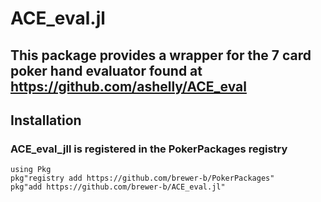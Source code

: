 # ACE_eval.jl
## This package provides a wrapper for the 7 card poker hand evaluator found at https://github.com/ashelly/ACE_eval


## Installation
### ACE_eval_jll is registered in the PokerPackages registry
```
using Pkg
pkg"registry add https://github.com/brewer-b/PokerPackages"
pkg"add https://github.com/brewer-b/ACE_eval.jl"
```

